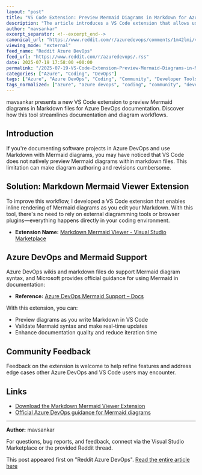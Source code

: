 ```yaml
---
layout: "post"
title: "VS Code Extension: Preview Mermaid Diagrams in Markdown for Azure DevOps"
description: "The article introduces a VS Code extension that allows users to render and preview Mermaid diagrams inline while editing Markdown files for Azure DevOps documentation. It addresses the common limitation of not being able to view Mermaid diagrams natively in VS Code and provides links to both the extension and official Azure DevOps Markdown guidance."
author: "mavsankar"
excerpt_separator: <!--excerpt_end-->
canonical_url: "https://www.reddit.com/r/azuredevops/comments/1m42lmi/vs_code_extension_preview_mermaid_diagrams_in/"
viewing_mode: "external"
feed_name: "Reddit Azure DevOps"
feed_url: "https://www.reddit.com/r/azuredevops/.rss"
date: 2025-07-19 17:58:00 +00:00
permalink: "/2025-07-19-VS-Code-Extension-Preview-Mermaid-Diagrams-in-Markdown-for-Azure-DevOps.html"
categories: ["Azure", "Coding", "DevOps"]
tags: ["Azure", "Azure DevOps", "Coding", "Community", "Developer Tools", "DevOps", "Documentation", "Extension", "Markdown", "Mermaid Diagrams", "Preview", "Visual Studio Marketplace", "VS Code", "Wiki", "Work"]
tags_normalized: ["azure", "azure devops", "coding", "community", "developer tools", "devops", "documentation", "extension", "markdown", "mermaid diagrams", "preview", "visual studio marketplace", "vs code", "wiki", "work"]
---
```


mavsankar presents a new VS Code extension to preview Mermaid diagrams in Markdown files for Azure DevOps documentation. Discover how this tool streamlines documentation and diagram workflows.<!--excerpt_end-->

## Introduction

If you're documenting software projects in Azure DevOps and use Markdown with Mermaid diagrams, you may have noticed that VS Code does not natively preview Mermaid diagrams within markdown files. This limitation can make diagram authoring and revisions cumbersome.

## Solution: Markdown Mermaid Viewer Extension

To improve this workflow, I developed a VS Code extension that enables inline rendering of Mermaid diagrams as you edit your Markdown. With this tool, there's no need to rely on external diagramming tools or browser plugins—everything happens directly in your coding environment.

- **Extension Name:** [Markdown Mermaid Viewer - Visual Studio Marketplace](https://marketplace.visualstudio.com/items?itemName=SankarMantripragada.markdown-mermaid-viewer)

## Azure DevOps and Mermaid Support

Azure DevOps wikis and markdown files do support Mermaid diagram syntax, and Microsoft provides official guidance for using Mermaid in documentation:

- **Reference:** [Azure DevOps Mermaid Support – Docs](https://learn.microsoft.com/en-us/azure/devops/project/wiki/markdown-guidance?view=azure-devops#work-with-mermaid-diagrams)

With this extension, you can:

- Preview diagrams as you write Markdown in VS Code
- Validate Mermaid syntax and make real-time updates
- Enhance documentation quality and reduce iteration time

## Community Feedback

Feedback on the extension is welcome to help refine features and address edge cases other Azure DevOps and VS Code users may encounter.

## Links

- [Download the Markdown Mermaid Viewer Extension](https://marketplace.visualstudio.com/items?itemName=SankarMantripragada.markdown-mermaid-viewer)
- [Official Azure DevOps guidance for Mermaid diagrams](https://learn.microsoft.com/en-us/azure/devops/project/wiki/markdown-guidance?view=azure-devops#work-with-mermaid-diagrams)

---
**Author:** mavsankar

For questions, bug reports, and feedback, connect via the Visual Studio Marketplace or the provided Reddit thread.

This post appeared first on "Reddit Azure DevOps". [Read the entire article here](https://www.reddit.com/r/azuredevops/comments/1m42lmi/vs_code_extension_preview_mermaid_diagrams_in/)
